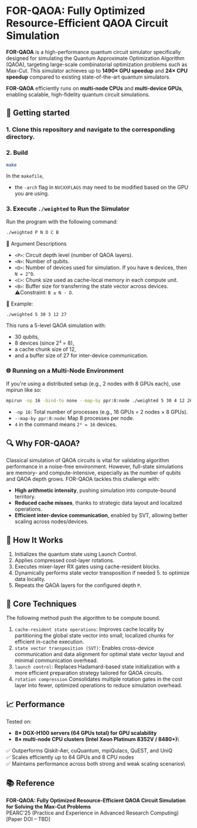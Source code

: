 # FOR-QAOA: Fully Optimized Resource-Efficient QAOA Circuit Simulation
**FOR-QAOA** is a high-performance quantum circuit simulator specifically designed for simulating the Quantum Approximate Optimization Algorithm (QAOA), targeting large-scale combinatorial optimization problems such as Max-Cut. This simulator achieves up to **1490× GPU speedup** and **24× CPU speedup** compared to existing state-of-the-art quantum simulators.

**FOR-QAOA** efficiently runs on **multi-node CPUs** and **multi-device GPUs**, enabling scalable, high-fidelity quantum circuit simulations.

## 🔧 Getting started

### 1. Clone this repository and navigate to the corresponding directory.

### 2. Build
```bash
make
```
In the `makefile`,
* the `-arch` flag in `NVCXXFLAGS` may need to be modified based on the GPU you are using.
  
### 3. Execute `./weighted` to Run the Simulator
Run the program with the following command:
```bash
./weighted P N D C B
```
🧩 Argument Descriptions
 * `<P>`: Circuit depth level (number of QAOA layers).
 * `<N>`: Number of qubits.
 * `<D>`: Number of devices used for simulation. If you have `N` devices, then `N = 2^D`.
 * `<C>`: Chunk size used as cache-local memory in each compute unit.
 * `<B>`: Buffer size for transferring the state vector across devices. ⚠️Constraint: `B ≤ N - D`.

📌 Example: 
```bash
./weighted 5 30 3 12 27
```
This runs a 5-level QAOA simulation with:

- 30 qubits,
- 8 devices (since 2³ = 8),
- a cache chunk size of 12,
- and a buffer size of 27 for inter-device communication.

### 🌐 Running on a Multi-Node Environment
If you're using a distributed setup (e.g., 2 nodes with 8 GPUs each), use mpirun like so:
```bash
mpirun -np 16 -bind-to none --map-by ppr:8:node ./weighted 5 30 4 12 26
```
- `-np 16`: Total number of processes (e.g., 16 GPUs = 2 nodes × 8 GPUs).
- `--map-by ppr:8:node`: Map 8 processes per node.
- `4` in the command means `2⁴ = 16` devices.

## 🔍 Why FOR-QAOA?
Classical simulation of QAOA circuits is vital for validating algorithm performance in a noise-free environment. However, full-state simulations are memory- and compute-intensive, especially as the number of qubits and QAOA depth grows. FOR-QAOA tackles this challenge with:

- **High arithmetic intensity**, pushing simulation into compute-bound territory.
- **Reduced cache misses**, thanks to strategic data layout and localized operations.
- **Efficient inter-device communication**, enabled by SVT, allowing better scaling across nodes/devices.

## 🧪 How It Works
1. Initializes the quantum state using Launch Control.
2. Applies compressed cost-layer rotations.
3. Executes mixer-layer RX gates using cache-resident blocks.
4. Dynamically performs state vector transposition if needed 5. to optimize data locality.
5. Repeats the QAOA layers for the configured depth `P`.


## 🧠 Core Techniques
The following method push the algorithm to be compute bound.
1. `cache-resident state operations`:  Improves cache locality by partitioning the global state vector into small, localized chunks for efficient in-cache execution.
2. `state vector transposition (SVT)`: Enables cross-device communication and data alignment for optimal state vector layout and minimal communication overhead.
3. `launch control`: Replaces Hadamard-based state initialization with a more efficient preparation strategy tailored for QAOA circuits.
4. `rotation compression` Consolidates multiple rotation gates in the cost layer into fewer, optimized operations to reduce simulation overhead.

## 📈 Performance
Tested on:
- **8× DGX-H100 servers (64 GPUs total) for GPU scalability**
- **8× multi-node CPU clusters (Intel Xeon Platinum 8352V / 8480+)**\

✅ Outperforms Qiskit-Aer, cuQuantum, mpiQulacs, QuEST, and UniQ\
✅ Scales efficiently up to 64 GPUs and 8 CPU nodes\
✅ Maintains performance across both strong and weak scaling scenarios\

## 📚 Reference
**FOR-QAOA: Fully Optimized Resource-Efficient QAOA Circuit Simulation for Solving the Max-Cut Problems**\
PEARC’25 (Practice and Experience in Advanced Research Computing)
[Paper DOI – TBD]
